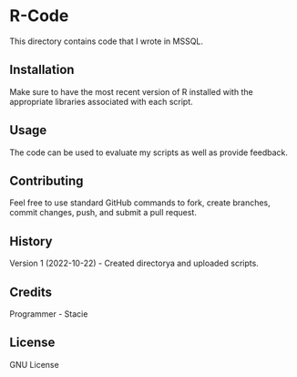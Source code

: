 # R-Code

This directory contains code that I wrote in MSSQL.  
 
## Installation
 
Make sure to have the most recent version of R installed with the appropriate libraries associated with each script. 
  
## Usage
 
The code can be used to evaluate my scripts as well as provide feedback.
 
## Contributing

Feel free to use standard GitHub commands to fork, create branches, commit changes, push, and submit a pull request.  

## History
 
Version 1 (2022-10-22) - Created directorya and uploaded scripts.

## Credits

Programmer - Stacie 
 
## License
 
GNU License
